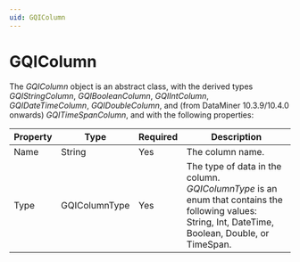 ```yaml
---
uid: GQIColumn
---
```


# GQIColumn

The *GQIColumn* object is an abstract class, with the derived types *GQIStringColumn*, *GQIBooleanColumn*, *GQIIntColumn*, *GQIDateTimeColumn*, *GQIDoubleColumn*, and (from DataMiner 10.3.9/10.4.0 onwards<!-- RN 36717 -->) *GQITimeSpanColumn*, and with the following properties:

| Property | Type | Required | Description |
|--|--|--|--|
| Name | String | Yes | The column name. |
| Type | GQIColumnType | Yes | The type of data in the column. *GQIColumnType* is an enum that contains the following values: String, Int, DateTime, Boolean, Double, or TimeSpan. |
